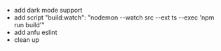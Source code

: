- add dark mode support
- add script "build:watch": "nodemon --watch src --ext ts --exec 'npm run build'"
- add anfu eslint
- clean up
